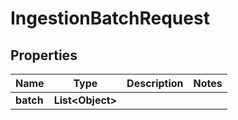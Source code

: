 

# IngestionBatchRequest


## Properties

| Name | Type | Description | Notes |
|------------ | ------------- | ------------- | -------------|
|**batch** | **List&lt;Object&gt;** |  |  |



